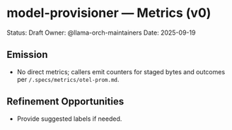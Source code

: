# model-provisioner — Metrics (v0)

Status: Draft
Owner: @llama-orch-maintainers
Date: 2025-09-19

## Emission

- No direct metrics; callers emit counters for staged bytes and outcomes per `/.specs/metrics/otel-prom.md`.

## Refinement Opportunities

- Provide suggested labels if needed.
